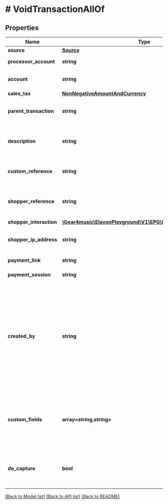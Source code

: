 # # VoidTransactionAllOf

## Properties

Name | Type | Description | Notes
------------ | ------------- | ------------- | -------------
**source** | [**Source**](Source.md) |  | [optional]
**processor_account** | **string** | ProcessorAccount [Resource URL](#section/Overview/Values) | [optional]
**account** | **string** | Account [Resource URL](#section/Overview/Values). Defaults to merchant. | [optional]
**sales_tax** | [**NonNegativeAmountAndCurrency**](NonNegativeAmountAndCurrency.md) | Sales Tax | [optional]
**parent_transaction** | **string** | Transaction [Resource URL](#section/Overview/Values) of the parent Transaction | [optional]
**description** | **string** | Description, which appears on the dashboard and might appear on receipts | [optional]
**custom_reference** | **string** | Optional reference provided by the merchant | [optional]
**shopper_reference** | **string** | Optional reference provided by the shopper, such as a purchase order | [optional]
**shopper_interaction** | [**\Gear4music\ElavonPlayground\V1\EPG\Model\ShopperInteraction**](ShopperInteraction.md) |  | [optional]
**shopper_ip_address** | **string** | Shopper&#39;s IP address, useful for fraud detection | [optional]
**payment_link** | **string** | PaymentLink [Resource URL](#section/Overview/Values) | [optional]
**payment_session** | **string** | PaymentSession [Resource URL](#section/Overview/Values) | [optional]
**created_by** | **string** | Who or what created the transaction? When created in Elavon&#39;s virtual terminal, this will be the email address of the currently logged in user. When created otherwise, the integrator may optionally provide any value that helps answer this question. | [optional]
**custom_fields** | **array<string,string>** | Custom fields, an object containing arbitrary string values.  Field names and values must not exceed 64 and 1024 characters, respectively. | [optional]
**do_capture** | **bool** | If false, authorize only; if true (default), authorize and capture funds for settlement | [optional]

[[Back to Model list]](../../README.md#models) [[Back to API list]](../../README.md#endpoints) [[Back to README]](../../README.md)
